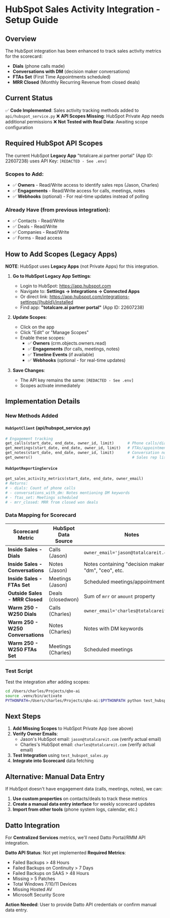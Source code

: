 # HubSpot Sales Activity Integration - Setup Guide

## Overview

The HubSpot integration has been enhanced to track sales activity metrics for the scorecard:
- **Dials** (phone calls made)
- **Conversations with DM** (decision maker conversations)
- **FTAs Set** (First Time Appointments scheduled)
- **MRR Closed** (Monthly Recurring Revenue from closed deals)

## Current Status

✅ **Code Implemented**: Sales activity tracking methods added to `api/hubspot_service.py`
❌ **API Scopes Missing**: HubSpot Private App needs additional permissions
❌ **Not Tested with Real Data**: Awaiting scope configuration

## Required HubSpot API Scopes

The current HubSpot **Legacy App** "totalcare.ai partner portal" (App ID: 22607238) uses API Key: `[REDACTED - See .env]`

### Scopes to Add:
- ✅ **Owners** - Read/Write access to identify sales reps (Jason, Charles)
- ✅ **Engagements** - Read/Write access for calls, meetings, notes
- ✅ **Webhooks** (optional) - For real-time updates instead of polling

### Already Have (from previous integration):
- ✅ Contacts - Read/Write
- ✅ Deals - Read/Write
- ✅ Companies - Read/Write
- ✅ Forms - Read access

## How to Add Scopes (Legacy Apps)

**NOTE**: HubSpot uses **Legacy Apps** (not Private Apps) for this integration.

1. **Go to HubSpot Legacy App Settings**:
   - Login to HubSpot: https://app.hubspot.com
   - Navigate to: **Settings → Integrations → Connected Apps**
   - Or direct link: https://app.hubspot.com/integrations-settings/{hubId}/installed
   - Find app: **"totalcare.ai partner portal"** (App ID: 22607238)

2. **Update Scopes**:
   - Click on the app
   - Click "Edit" or "Manage Scopes"
   - Enable these scopes:
     - ✅ **Owners** (crm.objects.owners.read)
     - ✅ **Engagements** (for calls, meetings, notes)
     - ✅ **Timeline Events** (if available)
     - ✅ **Webhooks** (optional - for real-time updates)

3. **Save Changes**:
   - The API key remains the same: `[REDACTED - See .env]`
   - Scopes activate immediately

## Implementation Details

### New Methods Added

#### `HubSpotClient` (api/hubspot_service.py)

```python
# Engagement tracking
get_calls(start_date, end_date, owner_id, limit)      # Phone calls/dials
get_meetings(start_date, end_date, owner_id, limit)   # FTAs/appointments
get_notes(start_date, end_date, owner_id, limit)      # Conversation notes
get_owners()                                            # Sales rep list
```

#### `HubSpotReportingService`

```python
get_sales_activity_metrics(start_date, end_date, owner_email)
# Returns:
# - dials: Count of phone calls
# - conversations_with_dm: Notes mentioning DM keywords
# - ftas_set: Meetings scheduled
# - mrr_closed: MRR from closed won deals
```

### Data Mapping for Scorecard

| Scorecard Metric | HubSpot Data Source | Notes |
|-----------------|---------------------|-------|
| **Inside Sales - Dials** | Calls (Jason) | `owner_email='jason@totalcareit.com'` |
| **Inside Sales - Conversations** | Notes (Jason) | Notes containing "decision maker", "dm", "ceo", etc. |
| **Inside Sales - FTAs Set** | Meetings (Jason) | Scheduled meetings/appointments |
| **Outside Sales - MRR Closed** | Deals (closedwon) | Sum of `mrr` or `amount` property |
| **Warm 250 - W250 Dials** | Calls (Charles) | `owner_email='charles@totalcareit.com'` |
| **Warm 250 - W250 Conversations** | Notes (Charles) | Notes with DM keywords |
| **Warm 250 - W250 FTAs Set** | Meetings (Charles) | Scheduled meetings |

### Test Script

Test the integration after adding scopes:

```bash
cd /Users/charles/Projects/qbo-ai
source .venv/bin/activate
PYTHONPATH=/Users/charles/Projects/qbo-ai:$PYTHONPATH python test_hubspot_sales.py
```

## Next Steps

1. **Add Missing Scopes** to HubSpot Private App (see above)
2. **Verify Owner Emails**:
   - Jason's HubSpot email: `jason@totalcareit.com` (verify actual email)
   - Charles's HubSpot email: `charles@totalcareit.com` (verify actual email)
3. **Test Integration** using `test_hubspot_sales.py`
4. **Integrate into Scorecard** data fetching

## Alternative: Manual Data Entry

If HubSpot doesn't have engagement data (calls, meetings, notes), we can:
1. **Use custom properties** on contacts/deals to track these metrics
2. **Create a manual data entry interface** for weekly scorecard updates
3. **Import from other tools** (phone system logs, calendar, etc.)

## Datto Integration

For **Centralized Services** metrics, we'll need Datto Portal/RMM API integration.

**Datto API Status**: Not yet implemented
**Required Metrics**:
- Failed Backups > 48 Hours
- Failed Backups on Continuity > 7 Days
- Failed Backups on SAAS > 48 Hours
- Missing > 5 Patches
- Total Windows 7/10/11 Devices
- Missing Hosted AV
- Microsoft Security Score

**Action Needed**: User to provide Datto API credentials or confirm manual data entry.
